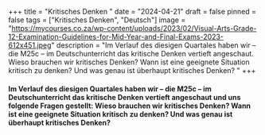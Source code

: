 +++
title = "Kritisches Denken "
date = "2024-04-21"
draft = false
pinned = false
tags = ["Kritisches Denken", "Deutsch"]
image = "https://mycourses.co.za/wp-content/uploads/2023/02/Visual-Arts-Grade-12-Examination-Guidelines-for-Mid-Year-and-Final-Exams-2023-612x451.jpeg"
description = "Im Verlauf des diesigen Quartales haben wir – die M25c – im Deutschunterricht das kritische Denken vertieft angeschaut. Wieso brauchen wir kritisches Denken? Wann ist eine geeignete Situation kritisch zu denken? Und was genau ist überhaupt kritisches Denken? "
+++
#### Im Verlauf des diesigen Quartales haben wir – die M25c – im Deutschunterricht das kritische Denken vertieft angeschaut und uns folgende Fragen gestellt: Wieso brauchen wir kritisches Denken? Wann ist eine geeignete Situation kritisch zu denken? Und was genau ist überhaupt kritisches Denken?